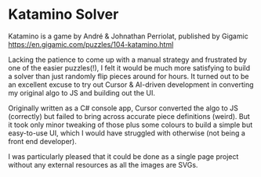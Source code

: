 # Katamino Solver
Katamino is a game by André & Johnathan Perriolat, published by Gigamic
https://en.gigamic.com/puzzles/104-katamino.html

Lacking the patience to come up with a manual strategy and frustrated by one of the easier puzzles(!), I felt it would be much more satisfying to build a solver than just randomly flip pieces around for hours.
It turned out to be an excellent excuse to try out Cursor & AI-driven development in converting my original algo to JS and building out the UI.

Originally written as a C# console app, Cursor converted the algo to JS (correctly) but failed to bring across accurate piece definitions (weird). But it took only minor tweaking of those plus some colours to build a simple but easy-to-use UI, which I would have struggled with otherwise (not being a front end developer).

I was particularly pleased that it could be done as a single page project without any external resources as all the images are SVGs.
